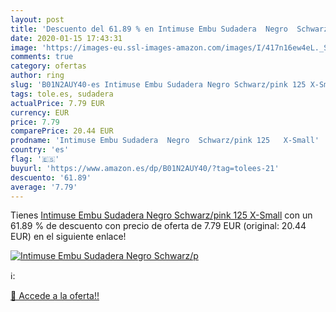 ```yaml
---
layout: post
title: 'Descuento del 61.89 % en Intimuse Embu Sudadera  Negro  Schwarz/p'
date: 2020-01-15 17:43:31
image: 'https://images-eu.ssl-images-amazon.com/images/I/417n16ew4eL._SL200_.jpg'
comments: true
category: ofertas
author: ring
slug: 'B01N2AUY40-es Intimuse Embu Sudadera Negro Schwarz/pink 125 X-Small'
tags: tole.es, sudadera
actualPrice: 7.79 EUR
currency: EUR
price: 7.79
comparePrice: 20.44 EUR
prodname: 'Intimuse Embu Sudadera  Negro  Schwarz/pink 125   X-Small'
country: 'es'
flag: '🇪🇸'
buyurl: 'https://www.amazon.es/dp/B01N2AUY40/?tag=tolees-21'
descuento: '61.89'
average: '7.79'
---
```


Tienes [Intimuse Embu Sudadera  Negro  Schwarz/pink 125   X-Small](https://www.amazon.es/dp/B01N2AUY40/?tag=tolees-21) con un 61.89 % de descuento con precio de oferta de 7.79 EUR (original: 20.44 EUR) en el siguiente enlace!

[![Intimuse Embu Sudadera  Negro  Schwarz/p](https://images-eu.ssl-images-amazon.com/images/I/417n16ew4eL._SL200_.jpg)](https://www.amazon.es/dp/B01N2AUY40/?tag=tolees-21)

ℹ️:


[🛒 Accede a la oferta!!](https://www.amazon.es/dp/B01N2AUY40/?tag=tolees-21)
